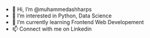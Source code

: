 - 👋 Hi, I’m @muhammedashharps
- 👀 I’m interested in Python, Data Science 
- 🌱 I’m currently learning Frontend Web Developement
- 📫 Connect with me on Linkedin

<!---
muhammedashharps/muhammedashharps is a ✨ special ✨ repository because its `README.md` (this file) appears on your GitHub profile.
You can click the Preview link to take a look at your changes.
--->
